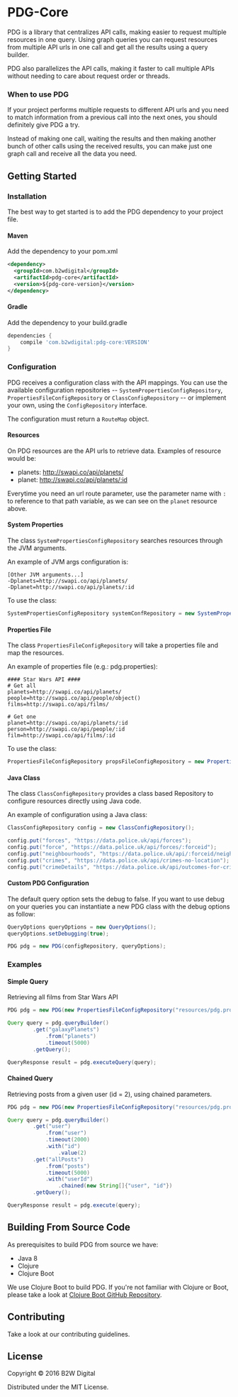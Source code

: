 # PDG-Core

PDG is a library that centralizes API calls, making easier to request multiple resources in one query. Using graph queries you can request resources from multiple API urls in one call and get all the results using a query builder.

PDG also parallelizes the API calls, making it faster to call multiple APIs without needing to care about request order or threads.

### When to use PDG

If your project performs multiple requests to different API urls and you need to match information from a previous call into the next ones, you should definitely give PDG a try.

Instead of making one call, waiting the results and then making another bunch of other calls using the received results, you can make just one graph call and receive all the data you need.

## Getting Started

### Installation

The best way to get started is to add the PDG dependency to your project file.

#### Maven

Add the dependency to your pom.xml

```xml
<dependency>
  <groupId>com.b2wdigital</groupId>
  <artifactId>pdg-core</artifactId>
  <version>${pdg-core-version}</version>
</dependency>
```

#### Gradle

Add the dependency to your build.gradle

```gradle
dependencies {
	compile 'com.b2wdigital:pdg-core:VERSION'
}
```

### Configuration

PDG receives a configuration class with the API mappings. You can use the available configuration repositories -- `SystemPropertiesConfigRepository`, `PropertiesFileConfigRepository` or `ClassConfigRepository` -- or implement your own, using the `ConfigRepository` interface.

The configuration must return a `RouteMap` object.

#### Resources

On PDG resources are the API urls to retrieve data. Examples of resource would be:

+ planets: http://swapi.co/api/planets/
+ planet: http://swapi.co/api/planets/:id

Everytime you need an url route parameter, use the parameter name with `:` to reference to that path variable, as we can see on the `planet` resource above.

#### System Properties

The class `SystemPropertiesConfigRepository` searches resources through the JVM arguments.

An example of JVM args configuration is:

```
[Other JVM arguments...]
-Dplanets=http://swapi.co/api/planets/
-Dplanet=http://swapi.co/api/planets/:id
```

To use the class:

```java
SystemPropertiesConfigRepository systemConfRepository = new SystemPropertiesConfigRepository();
```

#### Properties File

The class `PropertiesFileConfigRepository` will take a properties file and map the resources.

An example of properties file (e.g.: pdg.properties):

```properties
#### Star Wars API ####
# Get all
planets=http://swapi.co/api/planets/
people=http://swapi.co/api/people/object()
films=http://swapi.co/api/films/

# Get one
planet=http://swapi.co/api/planets/:id
person=http://swapi.co/api/people/:id
film=http://swapi.co/api/films/:id
```

To use the class:

```java
PropertiesFileConfigRepository propsFileConfigRepository = new PropertiesFileConfigRepository("resources/pdg.properties");
```

#### Java Class

The class `ClassConfigRepository` provides a class based Repository to configure resources directly using Java code.

An example of configuration using a Java class:

```java
ClassConfigRepository config = new ClassConfigRepository();

config.put("forces", "https://data.police.uk/api/forces");
config.put("force", "https://data.police.uk/api/forces/:forceid");
config.put("neighbourhoods", "https://data.police.uk/api/:forceid/neighbourhoods");
config.put("crimes", "https://data.police.uk/api/crimes-no-location");
config.put("crimeDetails", "https://data.police.uk/api/outcomes-for-crime/:persistent_id");
```

#### Custom PDG Configuration

The default query option sets the debug to false. If you want to use debug on your queries you can instantiate a new PDG class with the debug options as follow:

```java
QueryOptions queryOptions = new QueryOptions();
queryOptions.setDebugging(true);

PDG pdg = new PDG(configRepository, queryOptions);
```

### Examples

#### Simple Query

Retrieving all films from Star Wars API

```java
PDG pdg = new PDG(new PropertiesFileConfigRepository("resources/pdg.properties"));

Query query = pdg.queryBuilder()
		.get("galaxyPlanets")
			.from("planets")
			.timeout(5000)
		.getQuery();

QueryResponse result = pdg.executeQuery(query);
```

#### Chained Query

Retrieving posts from a given user (id = 2), using chained parameters.

```java
PDG pdg = new PDG(new PropertiesFileConfigRepository("resources/pdg.properties"));

Query query = pdg.queryBuilder()
		.get("user")
			.from("user")
			.timeout(2000)
			.with("id")
				.value(2)
		.get("allPosts")
			.from("posts")
			.timeout(5000)
			.with("userId")
				.chained(new String[]{"user", "id"})
		.getQuery();

QueryResponse result = pdg.execute(query);
```

## Building From Source Code

As prerequisites to build PDG from source we have:

+ Java 8
+ Clojure
+ Clojure Boot

We use Clojure Boot to build PDG. If you're not familiar with Clojure or Boot, please take a look at [Clojure Boot GitHub Repository](https://github.com/boot-clj/boot).

## Contributing

Take a look at our contributing guidelines.

## License

Copyright © 2016 B2W Digital

Distributed under the MIT License.
